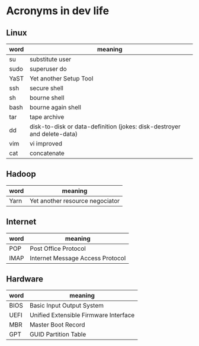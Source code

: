 # Acronyms in dev life

## Linux
|word|meaning|
|-|-|
|su|substitute user|
|sudo|superuser do|
|YaST|Yet another Setup Tool|
|ssh|secure shell|
|sh|bourne shell|
|bash|bourne again shell|
|tar|tape archive|
|dd|disk-to-disk or data-definition (jokes: disk-destroyer and delete-data)|
|vim|vi improved|
|cat|concatenate|

## Hadoop
|word|meaning|
|-|-|
|Yarn|Yet another resource negociator|

## Internet
|word|meaning|
|-|-|
|POP|Post Office Protocol|
|IMAP|Internet Message Access Protocol|

## Hardware
|word|meaning|
|-|-|
|BIOS|Basic Input Output System|
|UEFI|Unified Extensible Firmware Interface|
|MBR|Master Boot Record|
|GPT|GUID Partition Table|